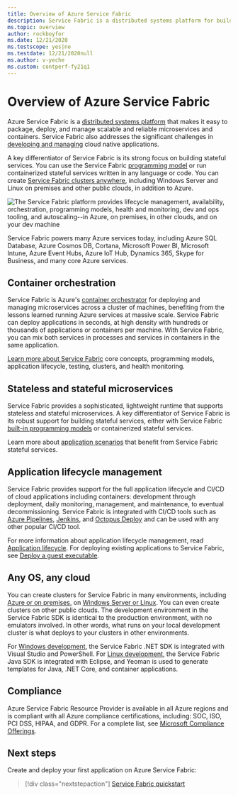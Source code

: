 ```yaml
---
title: Overview of Azure Service Fabric
description: Service Fabric is a distributed systems platform for building scalable, reliable, and easily managed microservices.
ms.topic: overview
author: rockboyfor
ms.date: 12/21/2020
ms.testscope: yes|no
ms.testdate: 12/21/2020null
ms.author: v-yeche
ms.custom: contperf-fy21q1
---
```


# Overview of Azure Service Fabric

Azure Service Fabric is a [distributed systems platform](#container-orchestration) that makes it easy to package, deploy, and manage scalable and reliable microservices and containers. Service Fabric also addresses the significant challenges in [developing and managing](#application-lifecycle-management) cloud native applications.

A key differentiator of Service Fabric is its strong focus on building stateful services. You can use the Service Fabric [programming model](#stateless-and-stateful-microservices) or run containerized stateful services written in any language or code. You can create [Service Fabric clusters anywhere](#any-os-any-cloud), including Windows Server and Linux on premises and other public clouds, in addition to Azure.

![The Service Fabric platform provides lifecycle management, availability, orchestration, programming models, health and monitoring, dev and ops tooling, and autoscaling--in Azure, on premises, in other clouds, and on your dev machine][Image1]

Service Fabric powers many Azure services today, including Azure SQL Database, Azure Cosmos DB, Cortana, Microsoft Power BI, Microsoft Intune, Azure Event Hubs, Azure IoT Hub, Dynamics 365, Skype for Business, and many core Azure services.

## Container orchestration

Service Fabric is Azure's [container orchestrator](service-fabric-cluster-resource-manager-introduction.md) for deploying and managing microservices across a cluster of machines, benefiting from the lessons learned running  Azure services at massive scale. Service Fabric can deploy applications in seconds, at high density with hundreds or thousands of applications or containers per machine. With Service Fabric, you can mix both services in processes and services in containers in the same application.

[Learn more about Service Fabric](service-fabric-content-roadmap.md) core concepts, programming models, application lifecycle, testing, clusters, and health monitoring.

## Stateless and stateful microservices

Service Fabric provides a sophisticated, lightweight runtime that supports stateless and stateful microservices. A key differentiator of Service Fabric is its robust support for building stateful services, either with Service Fabric [built-in programming models](service-fabric-choose-framework.md) or  containerized stateful services.

Learn more about [application scenarios](service-fabric-application-scenarios.md) that benefit from Service Fabric stateful services.

## Application lifecycle management

Service Fabric provides support for the full application lifecycle and CI/CD of cloud applications including containers: development through deployment, daily monitoring, management, and maintenance, to eventual decommissioning. Service Fabric is integrated with CI/CD tools such as [Azure Pipelines](https://www.visualstudio.com/team-services/), [Jenkins](https://jenkins.io/index.html), and [Octopus Deploy](https://octopus.com/) and can be used with any other popular CI/CD tool.

For more information about application lifecycle management, read [Application lifecycle](service-fabric-application-lifecycle.md). For deploying existing applications to Service Fabric, see [Deploy a guest executable](service-fabric-deploy-existing-app.md).

## Any OS, any cloud

You can create clusters for Service Fabric in many environments, including [Azure or on premises](service-fabric-deploy-anywhere.md), on [Windows Server or Linux](service-fabric-linux-windows-differences.md). You can even create clusters on other public clouds. The development environment in the Service Fabric SDK is identical to the production environment, with no emulators involved. In other words, what runs on your local development cluster is what deploys to your clusters in other environments.

For [Windows development](service-fabric-get-started.md), the Service Fabric .NET SDK is integrated with Visual Studio and PowerShell. For [Linux development](service-fabric-get-started-linux.md), the Service Fabric Java SDK is integrated with Eclipse, and Yeoman is used to generate templates for Java, .NET Core, and container applications.

## Compliance

Azure Service Fabric Resource Provider is available in all Azure regions and is compliant with all Azure compliance certifications, including: SOC, ISO, PCI DSS, HIPAA, and GDPR. For a complete list, see
[Microsoft Compliance Offerings](https://www.trustcenter.cn/cloudservices/azure.html/compliance/complianceofferings).

## Next steps

Create and deploy your first application on Azure Service Fabric:

> [!div class="nextstepaction"]
> [Service Fabric quickstart][sf-quickstart]

[Image1]: media/service-fabric-overview/Service-Fabric-Overview.png
[sf-quickstart]: ./service-fabric-quickstart-dotnet.md



<!-- Update_Description: new article about service fabric overview -->
<!--NEW.date: 12/21/2020-->